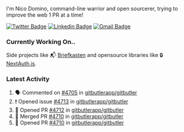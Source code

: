 
I'm Nico Domino, command-line warrior and open sourcerer, trying to improve the web 1 PR at a time!

[![Twitter Badge](https://img.shields.io/badge/-@ndom91-1ca0f1?style=flat-square&labelColor=1ca0f1&logo=twitter&logoColor=white&link=https://twitter.com/ndom91)](https://twitter.com/ndom91) [![Linkedin Badge](https://img.shields.io/badge/-ndom91-blue?style=flat-square&logo=Linkedin&logoColor=white&link=https://www.linkedin.com/in/ndom91/)](https://www.linkedin.com/in/ndom91/) [![Gmail Badge](https://img.shields.io/badge/-yo@ndo.dev-c14438?style=flat-square&logo=mail.ru&logoColor=white&link=mailto:yo@ndo.dev)](mailto:yo@ndo.dev)

### Currently Working On..

Side projects like 📬 [Briefkasten](https://briefkastenhq.com) and opensource libraries like 🔒 [NextAuth.js](https://github.com/nextauthjs/next-auth).

<!--START_SECTION_PROFILE_VIEWS:readme-info-->
<!--END_SECTION_PROFILE_VIEWS:readme-info-->

<!--START_SECTION_DAILY_COMMIT:readme-info-->
<!--END_SECTION_DAILY_COMMIT:readme-info-->

<!--START_SECTION_WEEKLY_COMMIT:readme-info-->
<!--END_SECTION_WEEKLY_COMMIT:readme-info-->

### Latest Activity

<!--START_SECTION:activity-->
1. 🗣 Commented on [#4705](https://github.com/gitbutlerapp/gitbutler/pull/4705#issuecomment-2293826670) in [gitbutlerapp/gitbutler](https://github.com/gitbutlerapp/gitbutler)
2. ❗ Opened issue [#4713](https://github.com/gitbutlerapp/gitbutler/issues/4713) in [gitbutlerapp/gitbutler](https://github.com/gitbutlerapp/gitbutler)
3. 💪 Opened PR [#4712](https://github.com/gitbutlerapp/gitbutler/pull/4712) in [gitbutlerapp/gitbutler](https://github.com/gitbutlerapp/gitbutler)
4. 🎉 Merged PR [#4710](https://github.com/gitbutlerapp/gitbutler/pull/4710) in [gitbutlerapp/gitbutler](https://github.com/gitbutlerapp/gitbutler)
5. 💪 Opened PR [#4710](https://github.com/gitbutlerapp/gitbutler/pull/4710) in [gitbutlerapp/gitbutler](https://github.com/gitbutlerapp/gitbutler)
<!--END_SECTION:activity-->
